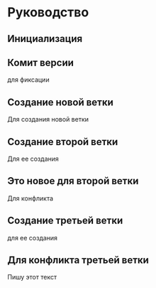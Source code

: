 # Руководство

## Инициализация


## Комит версии

для фиксации

## Создание новой ветки

Для создания новой ветки


## Создание второй ветки

Для ее создания

## Это новое для второй ветки 

Для конфликта


## Создание третьей ветки

для ее создания

## Для конфликта третьей ветки

Пишу этот текст
